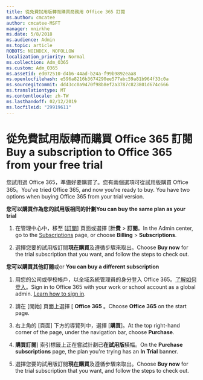 ```yaml
---
title: 從免費試用版轉而購買商務用 Office 365 訂閱
ms.author: cmcatee
author: cmcatee-MSFT
manager: mnirkhe
ms.date: 5/8/2018
ms.audience: Admin
ms.topic: article
ROBOTS: NOINDEX, NOFOLLOW
localization_priority: Normal
ms.collection: Adm_O365
ms.custom: Adm_O365
ms.assetid: ed072510-d4b6-44ad-b24a-f99b9892eaa8
ms.openlocfilehash: e596a8216b3674290ee577abc59a81b964f33c0a
ms.sourcegitcommit: dd43cc0a9470f98b8ef2a3787c823801d674c666
ms.translationtype: MT
ms.contentlocale: zh-TW
ms.lasthandoff: 02/12/2019
ms.locfileid: "29919611"
---
```

# <a name="buy-a-subscription-to-office-365-from-your-free-trial"></a><span data-ttu-id="893e0-102">從免費試用版轉而購買 Office 365 訂閱</span><span class="sxs-lookup"><span data-stu-id="893e0-102">Buy a subscription to Office 365 from your free trial</span></span>

<span data-ttu-id="893e0-p101">您試用過 Office 365，準備好要購買了。您有兩個選項可從試用版購買 Office 365。</span><span class="sxs-lookup"><span data-stu-id="893e0-p101">You've tried Office 365, and now you're ready to buy. You have two options when buying Office 365 from your trial version.</span></span>
  
 <span data-ttu-id="893e0-105">**您可以購買作為您的試用版相同的計劃**</span><span class="sxs-lookup"><span data-stu-id="893e0-105">**You can buy the same plan as your trial**</span></span>
  
1. <span data-ttu-id="893e0-106">在管理中心中，移至 [[訂閱](https://go.microsoft.com/fwlink/p/?linkid=842054)] 頁面或選擇 [**計費** \> **訂閱**。</span><span class="sxs-lookup"><span data-stu-id="893e0-106">In the Admin center, go to the [Subscriptions](https://go.microsoft.com/fwlink/p/?linkid=842054) page, or choose **Billing** \> **Subscriptions**.</span></span>
    
2. <span data-ttu-id="893e0-107">選擇您要的試用版訂閱**現在購買**及遵循步驟來取出。</span><span class="sxs-lookup"><span data-stu-id="893e0-107">Choose **Buy now** for the trial subscription that you want, and follow the steps to check out.</span></span> 
    
<span data-ttu-id="893e0-108">**您可以購買其他訂閱**或</span><span class="sxs-lookup"><span data-stu-id="893e0-108">or **You can buy a different subscription**</span></span>
  
1. <span data-ttu-id="893e0-109">用您的公司或學校帳戶，以全域系統管理員的身分登入 Office 365。[了解如何登入](https://support.office.com/article/e9eb7d51-5430-4929-91ab-6157c5a050b4)。</span><span class="sxs-lookup"><span data-stu-id="893e0-109">Sign in to Office 365 with your work or school account as a global admin. [Learn how to sign in](https://support.office.com/article/e9eb7d51-5430-4929-91ab-6157c5a050b4).</span></span>
    
2. <span data-ttu-id="893e0-110">請在 [開始] 頁面上選擇 [ **Office 365** 。</span><span class="sxs-lookup"><span data-stu-id="893e0-110">Choose **Office 365** on the start page.</span></span> 
    
3. <span data-ttu-id="893e0-111">右上角的 [頁面] 下方的導覽列中，選擇 [**購買**]。</span><span class="sxs-lookup"><span data-stu-id="893e0-111">At the top right-hand corner of the page, under the navigation bar, choose **Purchase**.</span></span>
    
4. <span data-ttu-id="893e0-112">**購買訂閱**] 索引標籤上正在嘗試計劃已**在試用版**橫幅。</span><span class="sxs-lookup"><span data-stu-id="893e0-112">On the **Purchase subscriptions** page, the plan you're trying has an **In Trial** banner.</span></span> 
    
5. <span data-ttu-id="893e0-113">選擇您要的試用版訂閱**現在購買**及遵循步驟來取出。</span><span class="sxs-lookup"><span data-stu-id="893e0-113">Choose **Buy now** for the trial subscription that you want, and follow the steps to check out.</span></span> 
    

